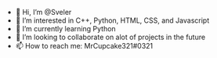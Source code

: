 - 👋 Hi, I’m @Sveler
- 👀 I’m interested in C++, Python, HTML, CSS, and Javascript
- 🌱 I’m currently learning Python
- 💞️ I’m looking to collaborate on alot of projects in the future
- 📫 How to reach me: MrCupcake321#0321
